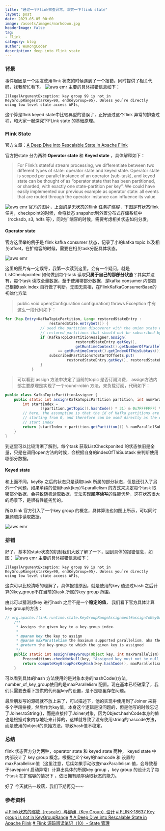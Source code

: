```yaml
---
title: "通过一个Flink排查异常，深究一下flink state"
layout: post
date: 2023-05-05 00:00
image: /assets/images/markdown.jpg
headerImage: false
tag:
- Flink
category: blog
author: WuKongCoder
description: deep into flink state 
---
```


### 背景

事件起因是一个朋友使用flink 状态的时候遇到了一个报错，同时提供了相关代码，找我帮忙看下。
![aws emr](/assets/blog/2023/flink_keybygroup/wechat_flink_state_issue.png)
主要的具体报错信息如下：

```
IllegalArgumentException: key group 99 is not in KeyGroupRange{starKey=90, endKeyGroup=95}. Unless you`re directly using low level state access APIs,
```

这个算是flink keyed state中比较典型的错误了，正好通过这个flink 异常的排查过程，和大家一起深究下FLink state 的基础原理。

### Flink State 

官方文章：[A Deep Dive into Rescalable State in Apache Flink](https://flink.apache.org/2017/07/04/a-deep-dive-into-rescalable-state-in-apache-flink/)

官方把state 分为两种 **Operator state** 和 **Keyed state** ，具体解释如下：

>For Flink’s stateful stream processing, we differentiate between two different types of state: operator state and keyed state. Operator state is scoped per parallel instance of an operator (sub-task), and keyed state can be thought of as “operator state that has been partitioned, or sharded, with exactly one state-partition per key”. We could have easily implemented our previous example as operator state: all events that are routed through the operator instance can influence its value.

![aws emr](/assets/blog/2023/flink_keybygroup/stateless-stateful-streaming.svg)
官方的图片，上面的是无状态的flink 任务扩缩容，下图是有状态flink 任务，checkpoint的时候，会将状态 snapshot到外置分布式存储系统中（rocksdb, s3, hdfs 等），同时扩缩容的时候，需要考虑相关状态如何分发。

#### Operator state
官方这里举的例子是 flink kafka consumer 状态，记录了小的kafka topic 以及相关offset，在扩缩容的时候，需要在相关task分配具体状态。 

![aws emr](/assets/blog/2023/flink_keybygroup/list-checkpointed.svg)

这里的图片有一定误导，我第一次读到这里，会有一个疑问，就是ListCheckpointed 如何做到每个task 读取**只属于自己的那部分状态**？其实并没有，每个task 读取全量数据，至于使用哪部分数据，是kafka consumer 内部自己根据task index 自行做了判断。无图无真相，在FlinkKafkaConsumerBase的初始化方法
> public void open(Configuration configuration) throws Exception 中有这么一段代码如下：

```java
for (Map.Entry<KafkaTopicPartition, Long> restoredStateEntry :
                    restoredState.entrySet()) {
                // seed the partition discoverer with the union state while filtering out
                // restored partitions that should not be subscribed by this subtask
                if (KafkaTopicPartitionAssigner.assign(
                                restoredStateEntry.getKey(),
                                getRuntimeContext().getNumberOfParallelSubtasks())
                        == getRuntimeContext().getIndexOfThisSubtask()) {
                    subscribedPartitionsToStartOffsets.put(
                            restoredStateEntry.getKey(), restoredStateEntry.getValue());
                }
            }
```

> 可以看到 assign 方法中决定了当前的topic 是否订阅消费， assign方法内部主要原理是实现了一个round-robin 方法，来负载订阅，代码如下：
```java
public class KafkaTopicPartitionAssigner {
    public static int assign(KafkaTopicPartition partition, int numParallelSubtasks) {
        int startIndex =
                ((partition.getTopic().hashCode() * 31) & 0x7FFFFFFF) % numParallelSubtasks;
        // here, the assumption is that the id of Kafka partitions are always ascending
        // starting from 0, and therefore can be used directly as the offset clockwise from the
        // start index
        return (startIndex + partition.getPartition()) % numParallelSubtasks;
    }
}

```

到这里可以比较清晰了解到，每个task 获取ListCheckponited 的状态依旧是全量，只是在调用open方法的时候，会根据自身的indexOfThiSubtask 来判断使用哪部分数据。 

#### Keyed state

和上面不同，keyBy 之后的状态只是读取task 所属的部分状态，但是还引入了另外一个问题，如果单纯的使用hask(key)%parallelism 的方式来决定每个task 取哪部分数据，会导致随机读取数据，无法实现**顺序读写**的性能优势，这在状态很大的场景下，是很有性能劣势的。

所以flink 官方引入了一个key group 的概念，具体算法也如图上所示，可以同时兼顾顺序读取数据。

![aws emr](/assets/blog/2023/flink_keybygroup/key-groups.svg)

### 排错

好了，基本的state状态的机制我们大致了解了一下，回到具体的报错信息，如图：
![aws emr](/assets/blog/2023/flink_keybygroup/flink_keygroup_is_not_in_keygrouprange.png)
主要的具体报错信息如下：

```
IllegalArgumentException: key group 99 is not in KeyGroupRange{starKey=90, endKeyGroup=95}. Unless you`re directly using low level state access APIs,
```

这次可以比较清晰的理解了，具体报错原因，就是使用的key 值通过hash 之后计算的key_group不在当前的task 所属的key group 范围。

由此可以猜测对key 进行hash 之后不是一个**稳定的值**， 我们看下官方具体计算key group的方法：
```java
// org.apache.flink.runtime.state.KeyGroupRangeAssignment#assignToKeyGroup
    /**
     * Assigns the given key to a key-group index.
     *
     * @param key the key to assign
     * @param maxParallelism the maximum supported parallelism, aka the number of key-groups.
     * @return the key-group to which the given key is assigned
     */
    public static int assignToKeyGroup(Object key, int maxParallelism) {
        Preconditions.checkNotNull(key, "Assigned key must not be null!");
        return computeKeyGroupForKeyHash(key.hashCode(), maxParallelism);
    }

```

可以看到具体的hash 方法使用的是对象本身的hashCode()方法，number_of_key_group使用的是maxParallelism 配置。现在基本已经破案了，我们只需要去看下提供的代码里key的设置，是不是哪里存在问题。

最后朋友写的源码就不放上来了，可以描述下，他的实现中使用到了Joiner 来将多个字段拼接，然后作为key值，本身这个逻辑是没问题的，但是他写的时候忘记了Joiner.toString()，而是直接传了Joiner对象，因为Object.hashCode本身的值也是根据对象内存地址来计算的，这样就导致了没有使用string的hascode方法，而是使用的object的原始方法，导致hash值不稳定。

### 总结

flink 状态官方分为两种，operator state 和 keyed state  两种， keyed state 中内部设计了 key group 概念，根据定义个key的hashcode 和 设置的maxParallelism值（这里注意，后续如果手动改变maxParallelism 值，会导致基于savepoint 启动异常）计算出具体的所属key group ，key group 的设计为了每个task 在扩缩容的情况下 ，依旧拥有顺序读取状态的能力。 

好了 今天就告一段落，我们下期再见~~~


### 参考资料
[# Flink状态的缩放（rescale）与键组（Key Group）设计](https://blog.csdn.net/nazeniwaresakini/article/details/104220138)
[# FLINK-18637 Key group is not in KeyGroupRange](https://issues.apache.org/jira/secure/AddComment!default.jspa?id=13317605 "Comment on this issue")
[# A Deep Dive into Rescalable State in Apache Flink](https://flink.apache.org/2017/07/04/a-deep-dive-into-rescalable-state-in-apache-flink/)
[# Flink 源码阅读笔记（10）- State 管理](https://blog.jrwang.me/2019/flink-source-code-state/)
